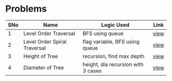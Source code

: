 # Problems

SNo | Name | Logic Used | Link |
----|------|------------|------|
1 | Level Order Traversal | BFS using queue | [view](levelorder.cpp)
2 | Level Order Spiral Traversal | flag variable, BFS using queue | [view](levelorder_spiral.cpp)
3 | Height of Tree | recursion, find max depth | [view](height_tree.cpp)
4 | Diameter of Tree | height, dia recursion with 3 cases | [view](diameter.cpp)